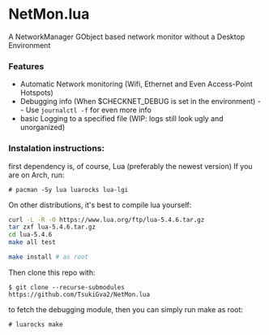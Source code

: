 # NetMon.lua
A NetworkManager GObject based network monitor without a Desktop Environment

### Features

- Automatic Network monitoring (Wifi, Ethernet and Even Access-Point Hotspots)
- Debugging info (When $CHECKNET_DEBUG is set in the environment) -- Use `journalctl -f` for even more info
- basic Logging to a specified file (WIP: logs still look ugly and unorganized)

### Instalation instructions:

first dependency is, of course, Lua (preferably the newest version)
If you are on Arch, run:

    # pacman -Sy lua luarocks lua-lgi

On other distributions, it's best to compile lua yourself:

```bash
curl -L -R -O https://www.lua.org/ftp/lua-5.4.6.tar.gz
tar zxf lua-5.4.6.tar.gz
cd lua-5.4.6
make all test

make install # as root
```

Then clone this repo with:

    $ git clone --recurse-submodules https://github.com/TsukiGva2/NetMon.lua

to fetch the debugging module, then you can simply run make as root:

    # luarocks make
